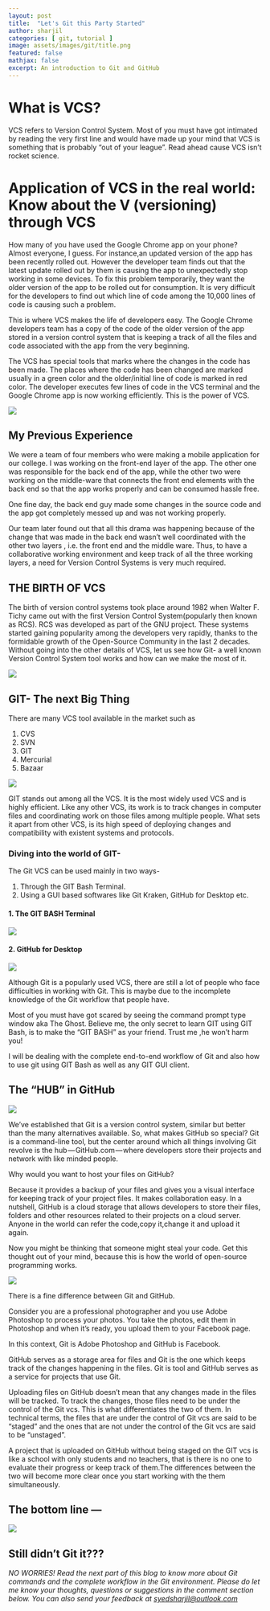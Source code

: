 ```yaml
---
layout: post
title:  "Let's Git this Party Started"
author: sharjil
categories: [ git, tutorial ]
image: assets/images/git/title.png
featured: false
mathjax: false
excerpt: An introduction to Git and GitHub
---
```

<!-- Add your post written in markdown below -->
# What is VCS?

VCS refers to Version Control System. Most of you must have got intimated by reading the very first line and would have made up your mind that VCS is something that is probably “out of your league”. Read ahead cause VCS isn’t rocket science.

# Application of VCS in the real world: Know about the V (versioning) through VCS

How many of you have used the Google Chrome app on your phone? Almost everyone, I guess. For instance,an updated version of the app has been recently rolled out. However the developer team finds out that the latest update rolled out by them is causing the app to unexpectedly stop working in some devices. To fix this problem temporarily, they want the older version of the app to be rolled out for consumption. It is very difficult for the developers to find out which line of code among the 10,000 lines of code is causing such a problem.

This is where VCS makes the life of developers easy. The Google Chrome developers team has a copy of the code of the older version of the app stored in a version control system that is keeping a track of all the files and code associated with the app from the very beginning.

The VCS has special tools that marks where the changes in the code has been made. The places where the code has been changed are marked usually in a green color and the older/initial line of code is marked in red color. The developer executes few lines of code in the VCS terminal and the Google Chrome app is now working efficiently. This is the power of VCS.


![](/assets/images/git/nec.jpeg)


## My Previous Experience

We were a team of four members who were making a mobile application for our college. I was working on the front-end layer of the app. The other one was responsible for the back end of the app, while the other two were working on the middle-ware that connects the front end elements with the back end so that the app works properly and can be consumed hassle free.

One fine day, the back end guy made some changes in the source code and the app got completely messed up and was not working properly.

Our team later found out that all this drama was happening because of the change that was made in the back end wasn’t well coordinated with the other two layers , i.e. the front end and the middle ware. Thus, to have a collaborative working environment and keep track of all the three working layers, a need for Version Control Systems is very much required.

## THE BIRTH OF VCS

The birth of version control systems took place around 1982 when Walter F. Tichy came out with the first Version Control System(popularly then known as RCS). RCS was developed as part of the GNU project. These systems started gaining popularity among the developers very rapidly, thanks to the formidable growth of the Open-Source Community in the last 2 decades. Without going into the other details of VCS, let us see how Git- a well known Version Control System tool works and how can we make the most of it.


![](/assets/images/git/poststart.jpeg)


## GIT- The next Big Thing

There are many VCS tool available in the market such as

1. CVS
2. SVN
3. GIT
4. Mercurial
5. Bazaar


![](/assets/images/git/git.png)


GIT stands out among all the VCS. It is the most widely used VCS and is highly efficient. Like any other VCS, its work is to track changes in computer files and coordinating work on those files among multiple people. What sets it apart from other VCS, is its high speed of deploying changes and compatibility with existent systems and protocols.

### Diving into the world of GIT-

The Git VCS can be used mainly in two ways-

1. Through the GIT Bash Terminal.
2. Using a GUI based softwares like Git Kraken, GitHub for Desktop etc.


#### 1. The GIT BASH Terminal

![](/assets/images/git/gitbash.png)

#### 2. GitHub for Desktop

![](/assets/images/git/gitgui.jpeg)


Although Git is a popularly used VCS, there are still a lot of people who face difficulties in working with Git. This is maybe due to the incomplete knowledge of the Git workflow that people have.

Most of you must have got scared by seeing the command prompt type window aka The Ghost. Believe me, the only secret to learn GIT using GIT Bash, is to make the “GIT BASH” as your friend. Trust me ,he won’t harm you!

I will be dealing with the complete end-to-end workflow of Git and also how to use git using GIT Bash as well as any GIT GUI client.

## The “HUB” in GitHub

![](/assets/images/git/github.png)


We’ve established that Git is a version control system, similar but better than the many alternatives available. So, what makes GitHub so special? Git is a command-line tool, but the center around which all things involving Git revolve is the hub — GitHub.com — where developers store their projects and network with like minded people.

Why would you want to host your files on GitHub?

Because it provides a backup of your files and gives you a visual interface for keeping track of your project files. It makes collaboration easy. In a nutshell, GitHub is a cloud storage that allows developers to store their files, folders and other resources related to their projects on a cloud server. Anyone in the world can refer the code,copy it,change it and upload it again.

Now you might be thinking that someone might steal your code. Get this thought out of your mind, because this is how the world of open-source programming works.


![](/assets/images/git/diff.jpeg)

There is a fine difference between Git and GitHub.

Consider you are a professional photographer and you use Adobe Photoshop to process your photos. You take the photos, edit them in Photoshop and when it’s ready, you upload them to your Facebook page.

In this context, Git is Adobe Photoshop and GitHub is Facebook.

GitHub serves as a storage area for files and Git is the one which keeps track of the changes happening in the files. Git is tool and GitHub serves as a service for projects that use Git.

Uploading files on GitHub doesn’t mean that any changes made in the files will be tracked. To track the changes, those files need to be under the control of the Git vcs. This is what differentiates the two of them. In technical terms, the files that are under the control of Git vcs are said to be “staged” and the ones that are not under the control of the Git vcs are said to be “unstaged”.

A project that is uploaded on GitHub without being staged on the GIT vcs is like a school with only students and no teachers, that is there is no one to evaluate their progress or keep track of them.The differences between the two will become more clear once you start working with the them simultaneously.

## The bottom line —


![](/assets/images/git/gitgithub.png)


## Still didn’t Git it???

*NO WORRIES!
Read the next part of this blog to know more about Git commands and the complete workflow in the Git environment.
Please do let me know your thoughts, questions or suggestions in the comment section below. You can also send your feedback at syedsharjil@outlook.com*

